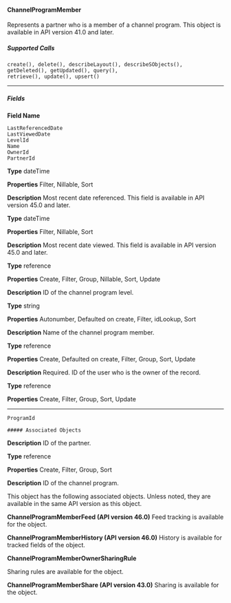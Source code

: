 #### ChannelProgramMember

Represents a partner who is a member of a channel program. This object is available in API version 41.0 and later.

##### Supported Calls
```
create(), delete(), describeLayout(), describeSObjects(), getDeleted(), getUpdated(), query(),
retrieve(), update(), upsert()

```

-----

##### Fields

**Field Name**
```
LastReferencedDate
LastViewedDate
LevelId
Name
OwnerId
PartnerId

```

**Type**
dateTime

**Properties**
Filter, Nillable, Sort

**Description**
Most recent date referenced. This field is available in API version 45.0 and later.

**Type**
dateTime

**Properties**
Filter, Nillable, Sort

**Description**
Most recent date viewed. This field is available in API version 45.0 and later.

**Type**
reference

**Properties**
Create, Filter, Group, Nillable, Sort, Update

**Description**
ID of the channel program level.

**Type**
string

**Properties**
Autonumber, Defaulted on create, Filter, idLookup, Sort

**Description**
Name of the channel program member.

**Type**
reference

**Properties**
Create, Defaulted on create, Filter, Group, Sort, Update

**Description**
Required. ID of the user who is the owner of the record.

**Type**
reference

**Properties**
Create, Filter, Group, Sort, Update


-----

```
ProgramId

##### Associated Objects

```

**Description**
ID of the partner.

**Type**
reference

**Properties**
Create, Filter, Group, Sort

**Description**
ID of the channel program.


This object has the following associated objects. Unless noted, they are available in the same API version as this object.

**ChannelProgramMemberFeed (API version 46.0)**
Feed tracking is available for the object.

**ChannelProgramMemberHistory (API version 46.0)**
History is available for tracked fields of the object.

**ChannelProgramMemberOwnerSharingRule**

Sharing rules are available for the object.

**ChannelProgramMemberShare (API version 43.0)**
Sharing is available for the object.
